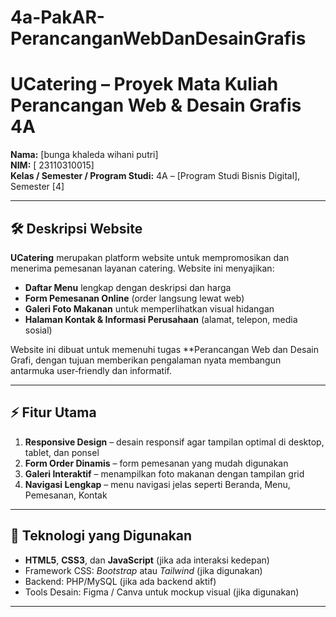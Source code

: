 # 4a-PakAR-PerancanganWebDanDesainGrafis
# UCatering – Proyek Mata Kuliah Perancangan Web & Desain Grafis 4A

**Nama:** [bunga khaleda wihani putri]  
**NIM:** [ 23110310015]  
**Kelas / Semester / Program Studi:** 4A – [Program Studi Bisnis Digital], Semester [4]

---

## 🛠️ Deskripsi Website
**UCatering** merupakan platform website untuk mempromosikan dan menerima pemesanan layanan catering. Website ini menyajikan:

- **Daftar Menu** lengkap dengan deskripsi dan harga  
- **Form Pemesanan Online** (order langsung lewat web)  
- **Galeri Foto Makanan** untuk memperlihatkan visual hidangan  
- **Halaman Kontak & Informasi Perusahaan** (alamat, telepon, media sosial)

Website ini dibuat untuk memenuhi tugas **Perancangan Web dan Desain Grafi, dengan tujuan memberikan pengalaman nyata membangun antarmuka user‑friendly dan informatif.

---

## ⚡ Fitur Utama
1. **Responsive Design** – desain responsif agar tampilan optimal di desktop, tablet, dan ponsel  
2. **Form Order Dinamis** – form pemesanan yang mudah digunakan  
3. **Galeri Interaktif** – menampilkan foto makanan dengan tampilan grid  
4. **Navigasi Lengkap** – menu navigasi jelas seperti Beranda, Menu, Pemesanan, Kontak

---

## 🧰 Teknologi yang Digunakan
- **HTML5**, **CSS3**, dan **JavaScript** (jika ada interaksi kedepan)  
- Framework CSS: *Bootstrap* atau *Tailwind* (jika digunakan)  
- Backend: PHP/MySQL (jika ada backend aktif)  
- Tools Desain: Figma / Canva untuk mockup visual (jika digunakan)

---
